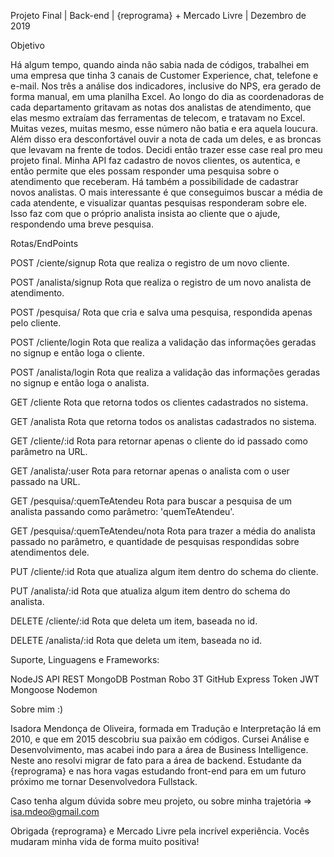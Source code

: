 Projeto Final | Back-end | {reprograma} + Mercado Livre | Dezembro de 2019

Objetivo

Há algum tempo, quando ainda não sabia nada de códigos, trabalhei em uma empresa que tinha 3 canais de Customer Experience, chat, telefone e e-mail. Nos três a análise dos indicadores, inclusive do NPS, era gerado de forma manual, em uma planilha Excel. 
Ao longo do dia as coordenadoras de cada departamento gritavam as notas dos analistas de atendimento, que elas mesmo extraíam das ferramentas de telecom, e tratavam no Excel. Muitas vezes, muitas mesmo, esse número não batia e era aquela loucura. 
Além disso era desconfortável ouvir a nota de cada um deles, e as broncas que levavam na frente de todos. 
Decidi então trazer esse case real pro meu projeto final. Minha API faz cadastro de novos clientes, os autentica, e então permite que eles possam responder uma pesquisa sobre o atendimento que receberam. Há também a possibilidade de cadastrar novos analistas. O mais interessante é que conseguimos buscar a média de cada atendente, e visualizar quantas pesquisas responderam sobre ele.
Isso faz com que o próprio analista insista ao cliente que o ajude, respondendo uma breve pesquisa. 

Rotas/EndPoints

POST /ciente/signup Rota que realiza o registro de um novo cliente.

POST /analista/signup Rota que realiza o registro de um novo analista de atendimento.

POST /pesquisa/ Rota que cria e salva uma pesquisa, respondida apenas pelo cliente. 

POST /cliente/login Rota que realiza a validação das informações geradas no signup e então loga o cliente.

POST /analista/login Rota que realiza a validação das informações geradas no signup e então loga o analista.

GET /cliente Rota que retorna todos os clientes cadastrados no sistema.

GET /analista Rota que retorna todos os analistas cadastrados no sistema.

GET /cliente/:id Rota para retornar apenas o cliente do id passado como parâmetro na URL.

GET /analista/:user Rota para retornar apenas o analista com o user passado na URL.

GET /pesquisa/:quemTeAtendeu Rota para buscar a pesquisa de um analista passando como parâmetro: 'quemTeAtendeu'.

GET /pesquisa/:quemTeAtendeu/nota Rota para trazer a média do analista passado no parâmetro, e quantidade de pesquisas respondidas sobre atendimentos dele.

PUT /cliente/:id Rota que atualiza algum item dentro do schema do cliente.

PUT /analista/:id Rota que atualiza algum item dentro do schema do analista.

DELETE /cliente/:id Rota que deleta um item, baseada no id.

DELETE /analista/:id Rota que deleta um item, baseada no id. 

Suporte, Linguagens e Frameworks:

NodeJS
API REST
MongoDB
Postman
Robo 3T
GitHub
Express
Token JWT
Mongoose
Nodemon

Sobre mim :)

Isadora Mendonça de Oliveira, formada em Tradução e Interpretação lá em 2010, e que em 2015 descobriu sua paixão em códigos. Cursei Análise e Desenvolvimento, mas acabei indo para a área de Business Intelligence. Neste ano resolvi migrar de fato para a área de backend. Estudante da {reprograma} e nas hora vagas estudando front-end para em um futuro próximo me tornar Desenvolvedora Fullstack. 

Caso tenha algum dúvida sobre meu projeto, ou sobre minha trajetória => isa.mdeo@gmail.com

Obrigada {reprograma} e Mercado Livre pela incrível experiência. Vocês mudaram minha vida de forma muito positiva!
